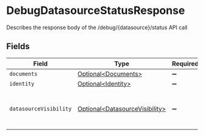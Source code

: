 # DebugDatasourceStatusResponse

Describes the response body of the /debug/{datasource}/status API call


## Fields

| Field                                                                                           | Type                                                                                            | Required                                                                                        | Description                                                                                     | Example                                                                                         |
| ----------------------------------------------------------------------------------------------- | ----------------------------------------------------------------------------------------------- | ----------------------------------------------------------------------------------------------- | ----------------------------------------------------------------------------------------------- | ----------------------------------------------------------------------------------------------- |
| `documents`                                                                                     | [Optional\<Documents>](../../models/components/Documents.md)                                    | :heavy_minus_sign:                                                                              | N/A                                                                                             |                                                                                                 |
| `identity`                                                                                      | [Optional\<Identity>](../../models/components/Identity.md)                                      | :heavy_minus_sign:                                                                              | N/A                                                                                             |                                                                                                 |
| `datasourceVisibility`                                                                          | [Optional\<DatasourceVisibility>](../../models/components/DatasourceVisibility.md)              | :heavy_minus_sign:                                                                              | The visibility of the datasource, an enum of VISIBLE_TO_ALL, VISIBLE_TO_TEST_GROUP, NOT_VISIBLE | ENABLED_FOR_ALL                                                                                 |